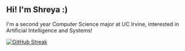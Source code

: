 ## Hi! I'm Shreya :)
I'm a second year Computer Science major at UC Irvine, interested in Artificial Intelligence and Systems! 

[![GitHub Streak](https://streak-stats.demolab.com/?user=sn82978&theme=dark)](https://git.io/streak-stats)
